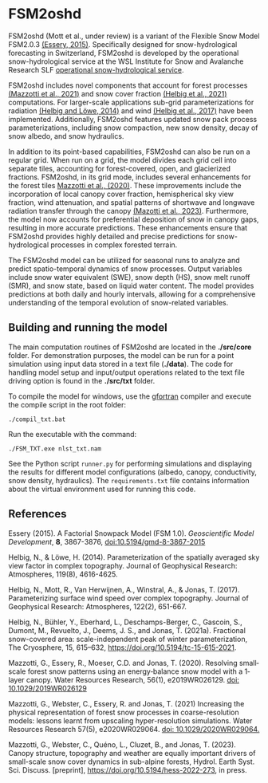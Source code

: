 # FSM2oshd

FSM2oshd (Mott et al., under review) is a variant of the Flexible Snow Model FSM2.0.3 [(Essery, 2015)](#Essery2015). Specifically designed for snow-hydrological forecasting in Switzerland, FSM2oshd is developed by the operational snow-hydrological service at the WSL Institute for Snow and Avalanche Research SLF [operational snow-hydrological service](https://www.slf.ch/en/snow/snow-as-a-water-resource/snow-hydrological-forecasting.html). 


FSM2oshd includes novel components that account for forest processes [(Mazzotti et al., 2021)](#Mazzotti2021) and snow cover fraction [(Helbig et al., 2021)](#Helbig2021) computations. For larger-scale applications sub-grid parameterizations for radiation [(Helbig and Löwe, 2014)](#Helbig2014) and wind [(Helbig et al., 2017)](#Helbig2017) have been implemented. Additionally, FSM2oshd features updated snow pack process parameterizations, including snow compaction, new snow density, decay of snow albedo, and snow hydraulics. 

In addition to its point-based capabilities, FSM2oshd can also be run on a regular grid. When run on a grid, the model divides each grid cell into separate tiles, accounting for forest-covered, open, and glacierized fractions. FSM2oshd, in its grid mode, includes several enhancements for the forest tiles [Mazzotti et al., (2020)](#Mazzotti2020). These improvements include the incorporation of local canopy cover fraction, hemispherical sky view fraction, wind attenuation, and spatial patterns of shortwave and longwave radiation transfer through the canopy [(Mazotti et al., 2023)](#Mazzotti2023). Furthermore, the model now accounts for preferential deposition of snow in canopy gaps, resulting in more accurate predictions. These enhancements ensure that FSM2oshd provides highly detailed and precise predictions for snow-hydrological processes in complex forested terrain.

The FSM2oshd model can be utilized for seasonal runs to analyze and predict spatio-temporal dynamics of snow processes. Output variables include snow water equivalent (SWE), snow depth (HS), snow melt runoff (SMR), and snow state, based on liquid water content. The model provides predictions at both daily and hourly intervals, allowing for a comprehensive understanding of the temporal evolution of snow-related variables. 

## Building and running the model

The main computation routines of FSM2oshd are located in the **./src/core** folder. For demonstration purposes, the model
can be run for a point simulation using input data stored in a text file (**./data**). The code for handling model setup and input/output operations related to the text file driving option is found in the **./src/txt** folder.

To compile the model for windows, use the [gfortran](https://gcc.gnu.org/wiki/GFortran) compiler and execute the compile script in the root folder:

`./compil_txt.bat`

Run the executable with the command:

`./FSM_TXT.exe nlst_txt.nam`

See the Python script `runner.py` for performing simulations and displaying the results for different model configurations (albedo, canopy, conductivity, snow density, hydraulics). The `requirements.txt` file contains information about the virtual environment used for running this code.

## References


<a name="Essery2015"></a> Essery (2015). A Factorial Snowpack Model (FSM 1.0). *Geoscientific Model Development*, **8**, 3867-3876, [doi:10.5194/gmd-8-3867-2015](http://www.geosci-model-dev.net/8/3867/2015/)

<a name="Helbig2014"></a> Helbig, N., & Löwe, H. (2014). Parameterization of the spatially averaged sky view factor in complex topography. Journal of Geophysical Research: Atmospheres, 119(8), 4616-4625.

<a name="Helbig2017"></a> Helbig, N., Mott, R., Van Herwijnen, A., Winstral, A., & Jonas, T. (2017). Parameterizing surface wind speed over complex topography. Journal of Geophysical Research: Atmospheres, 122(2), 651-667.

<a name="Helbig2021"></a> Helbig, N., Bühler, Y., Eberhard, L., Deschamps-Berger, C., Gascoin, S., Dumont, M., Revuelto, J., Deems, J. S., and Jonas, T. (2021a). Fractional snow-covered area: scale-independent peak of winter parameterization, The Cryosphere, 15, 615–632, https://doi.org/10.5194/tc-15-615-2021.

<a name="Mazzotti2020"></a> Mazzotti, G., Essery, R., Moeser, C.D. and Jonas, T. (2020). Resolving small‐scale forest snow patterns using an energy‐balance snow model with a 1‐layer canopy. Water Resources Research, 56(1), e2019WR026129. [doi: 10.1029/2019WR026129 ](https://)

<a name="Mazzotti2021"></a> Mazzotti, G., Webster, C., Essery, R. and Jonas, T. (2021) Increasing the physical representation of forest snow processes in coarse-resolution models: lessons learnt from upscaling hyper-resolution simulations. Water Resources Research 57(5), e2020WR029064. [doi: 10.1029/2020WR029064.](https://agupubs.onlinelibrary.wiley.com/doi/10.1029/2020WR029064)

<a name="Mazzotti2023"></a>Mazzotti, G., Webster, C., Quéno, L., Cluzet, B., and Jonas, T. (2023). Canopy structure, topography and weather are equally important drivers of small-scale snow cover dynamics in sub-alpine forests, Hydrol. Earth Syst. Sci. Discuss. [preprint], https://doi.org/10.5194/hess-2022-273, in press. 




